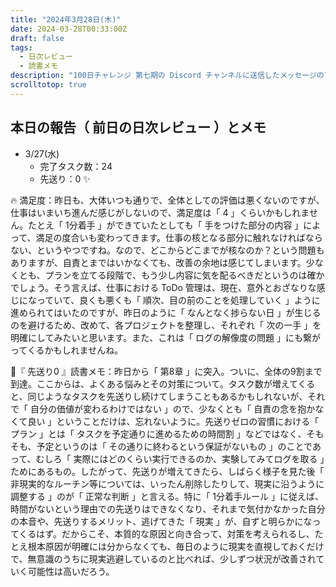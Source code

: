 ```yaml
---
title: "2024年3月28日(木)"
date: 2024-03-28T00:33:00Z
draft: false
tags:
  - 日次レビュー
  - 読書メモ
description: "100日チャレンジ 第七期の Discord チャンネルに送信したメッセージのアーカイブ"
scrolltotop: true
---
```


## 本日の報告（ 前日の日次レビュー ）とメモ

- 3/27(水)
  - 完了タスク数：24
  - 先送り：0 ✨

🔥 満足度：昨日も、大体いつも通りで、全体としての評価は悪くないのですが、仕事はいまいち進んだ感じがしないので、満足度は「 4 」くらいかもしれません。たとえ「 1分着手 」ができていたとしても「 手をつけた部分の内容 」によって、満足の度合いも変わってきます。仕事の核となる部分に触れなければならない、というやつですね。なので、どこからどこまでが核なのか？という問題もありますが、自責とまではいかなくても、改善の余地は感じてしまいます。少なくとも、プランを立てる段階で、もう少し内容に気を配るべきだというのは確かでしょう。そう言えば、仕事における ToDo 管理は、現在、意外とおざなりな感じになっていて、良くも悪くも「 順次、目の前のことを処理していく 」ように進められてはいたのですが、昨日のように「 なんとなく捗らない日 」が生じるのを避けるため、改めて、各プロジェクトを整理し、それぞれ「 次の一手 」を明確にしてみたいと思います。また、これは「 ログの解像度の問題 」にも繋がってくるかもしれませんね。

🔖『 先送り0 』読書メモ：昨日から「 第8章 」に突入。ついに、全体の9割まで到達。ここからは、よくある悩みとその対策について。タスク数が増えてくると、同じようなタスクを先送りし続けてしまうこともあるかもしれないが、それで「 自分の価値が変わるわけではない 」ので、少なくとも「 自責の念を抱かなくて良い 」ということだけは、忘れないように。先送りゼロの習慣における「 プラン 」とは「 タスクを予定通りに進めるための時間割 」などではなく、そもそも、予定というのは「 その通りに終わるという保証がないもの 」のことであって、むしろ「 実際にはどのくらい実行できるのか、実験してみてログを取る 」ためにあるもの。したがって、先送りが増えてきたら、しばらく様子を見た後「 非現実的なルーチン等については、いったん削除したりして、現実に沿うように調整する 」のが「 正常な判断 」と言える。特に「 1分着手ルール 」に従えば、時間がないという理由での先送りはできなくなり、それまで気付かなかった自分の本音や、先送りするメリット、逃げてきた「 現実 」が、自ずと明らかになってくるはず。だからこそ、本質的な原因と向き合って、対策を考えられるし、たとえ根本原因が明確には分からなくても、毎日のように現実を直視しておくだけで、無意識のうちに現実逃避しているのと比べれば、少しずつ状況が改善されていく可能性は高いだろう。
